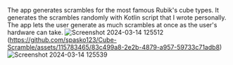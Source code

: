 The app generates scrambles for the most famous Rubik's cube types. It generates the scrambles randomly with Kotlin script that I wrote personally. The app lets the user generate as much scrambles at once as the user's hardware can take.
![Screenshot 2024-03-14 125512](https://github.com/spasko123/Cube-Scramble/assets/115783465/d59e0a14-e837-4076-99d4-92c22cb1e0eb)
(https://github.com/spasko123/Cube-Scramble/assets/115783465/83c499a8-2e2b-4879-a957-59733c71adb8)
![Screenshot 2024-03-14 125539](https://github.com/spasko123/Cube-Scramble/assets/115783465/7cc54f3e-af5b-4c5a-b3b7-2591caf3d177)
